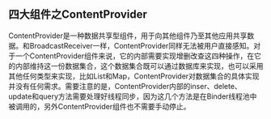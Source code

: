 ## 四大组件之ContentProvider
ContentProvider是一种数据共享型组件，用于向其他组件乃至其他应用共享数据。和BroadcastReceiver一样，ContentProvider同样无法被用户直接感知。对于一个ContentProvider组件来说，它的内部需要实现增删改查这四种操作，在它的内部维持这一份数据集合，这个数据集合既可以通过数据库来实现，也可以采用其他任何类型来实现，比如List和Map，ContentProvider对数据集合的具体实现并没有任何需求。需要注意的是，ContentProvider内部的inser、delete、update和query方法需要处理好线程同步，因为这几个方法是在Binder线程池中被调用的，另外ContentProvider组件也不需要手动停止。

